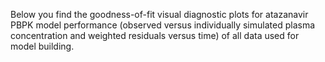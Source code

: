 Below you find the goodness-of-fit visual diagnostic plots for atazanavir PBPK model performance (observed versus individually simulated plasma concentration and weighted residuals versus time) of all data used for model building.


